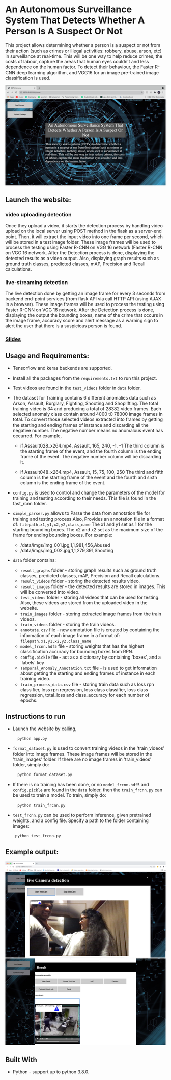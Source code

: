 # An Autonomous Surveillance System That Detects Whether A Person Is A Suspect Or Not

This project allows determining whether a person is a suspect or not from their action (such as crimes or illegal 
activities: robbery, abuse, arson, etc) in surveillance at real-time. This will be one way to help reduce crimes, 
the costs of labour, capture the areas that human eyes couldn’t and less dependence on the human factor. To detect 
their behaviour, the Faster R-CNN deep learning algorithm, and VGG16 for an image pre-trained image classification is 
used.

![image](readme_imgs/homepage.png)

## Launch the website:
### video uploading detection
Once they upload a video, it starts the detection process by handling video upload on the local server using POST
method in the flask as a server-end point. Then, it will extract the input video into one frame per second, which will
be stored in a test image folder. These image frames will be used to process the testing using Faster R-CNN on
VGG 16 network (Faster R-CNN on VGG 16 network.
After the Detection process is done, displaying the detected results as a video output. Also, displaying graph results 
such as ground truth classes, predicted classes, mAP, Precision and Recall calculations.

### live-streaming detection
The live detection done by getting an image frame for every 3 seconds from backend end-point services
(from flask API via call HTTP API (using AJAX in a browser). These image frames will be used to process the testing
using Faster R-CNN on VGG 16 network.
After the Detection process is done, displaying the output the bounding boxes, name of the crime that occurs in the
image frame, accuracy score and alert message as a warning sign to alert the user that there is a suspicious person
is found.

### [Slides](https://universityofexeteruk-my.sharepoint.com/:p:/g/personal/pt366_exeter_ac_uk/EfJkoxB5-IRIg64ezPumGkMB_ilvVqeJ8CZg_VPhHPpvLQ?email=pt366%40exeter.ac.uk&e=luOddw)

## Usage and Requirements:
* Tensorflow and keras backends are supported.

* Install all the packages from the `requirements.txt` to run this project.

* Test videos are found in the `test_videos` folder in `data` folder.

* The dataset for Training contains 6 different anomalies data such as Arson, Assault, Burglary, Fighting, Shooting 
  and Shoplifting. The total training video is 34 and producing a total of 28382 video frames. Each selected anomaly 
  class contain around 4000 t0 78000 image frames in total. 
  To convert those selected videos extracted into frames by getting the starting and ending frames of instance and 
  discarding all the negative number. The negative number means no anomalous event has occurred. For example, 
  
    - if Assault028_x264.mp4, Assault, 165, 240, -1, -1
        The third column is the starting frame of the event, and the fourth column is the ending frame of the event. The 
        negative number column will be discarding it. 
      
    - if Assault048_x264.mp4, Assault, 15, 75, 100, 250
        The third and fifth column is the starting frame of the event and the fourth and sixth column is the ending 
      frame of the event.

* `config.py` is used to control and change the parameters of the model for training and testing according to their
    needs. This file is found in the fast_rcnn folder.

* `simple_parser.py` allows to Parse the data from annotation file for training and testing process.Also,
  Provides an annotation file in a format of:
          `filepath,x1,y1,x2,y2,class_name`
  The x1 and y1 set as 1 for the starting bounding boxes. The x2 and x2 set as the maximum size of the 
  frame for ending bounding boxes.
    For example:

  - /data/imgs/img_001.jpg,1,1,981,456,Abused
  - /data/imgs/img_002.jpg,1,1,279,391,Shooting

* `data` folder contains:
  - `result_graphs` folder - storing graph results such as ground truth classes, predicted classes, mAP, Precision 
  and Recall calculations. 
  - `result_videos` folder - storing the detected results video. 
  - `result_images` folder - the detected results are stored in images. This will be converted into video.
  - `test_videos` folder - storing all videos that can be used for testing. Also, these videos are stored from 
    the uploaded video in the website.
  - `train_images` folder - storing extracted image frames from the train videos.
  - `train_videos` folder - storing the train videos.
  - `annotate.csv` file - new annotation file is created by containing the information of each image frame in a format of:
                            `filepath,x1,y1,x2,y2,class_name`
  - `model_frcnn.hdf5` file - storing weights that has the highest classification accuracy for bounding boxes from RPN.
  - `config.pickle` file - act as a dictionary by containing 'boxes', and a 'labels' key
  - `Temporal_Anomaly_Annotation.txt` file - is used to get information about getting the starting and ending frames of 
  instance in each training video.
  - `train_process_data.csv` file - storing train data such as loss rpn classifier, loss rpn regression, loss class 
  classifier, loss class regression, total_loss and class_accuracy for each number of epochs.

## Instructions to run
* Launch the website by calling,
    ```bash
      python app.py
    ```
  
* `format_dataset.py` is used to convert training videos in the 'train_videos' folder into image frames. These image 
frames will be stored in the 'train_images' folder. If there are no image frames in 'train_videos' folder, simply do:
    ```bash
      python format_dataset.py
    ```

* If there is no training has been done, or no `model_frcnn.hdf5` and `config.pickle` are found in the `data` folder,
  then the `train_frcnn.py` can be used to train a model. To train, simply do: 
  ```bash
    python train_frcnn.py
  ```
  
* `test_frcnn.py` can be used to perform inference, given pretrained weights, and a config file. Specify a path to the folder containing
images:
   ```bash
    python test_frcnn.py
   ```

## Example output:
![image](readme_imgs/liveDetection.png)
![image](readme_imgs/recordedVideo.png)

## Built With
* Python -  support up to python 3.8.0.

